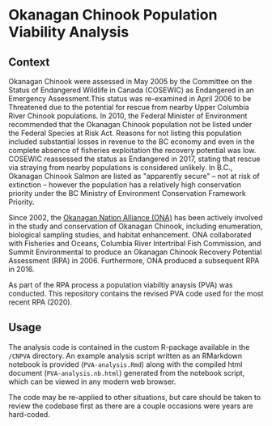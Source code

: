 # Okanagan Chinook Population Viability Analysis 

## Context
Okanagan Chinook were assessed in May 2005 by the Committee on the Status of Endangered Wildlife in Canada (COSEWIC) as Endangered in an Emergency Assessment.This status was re-examined in April 2006 to be Threatened due to the potential for rescue from nearby Upper Columbia River Chinook populations.  In 2010, the Federal Minister of Environment recommended that the Okanagan Chinook population not be listed under the Federal Species at Risk Act.  Reasons for not listing this population included substantial losses in revenue to the BC economy and even in the complete absence of fisheries exploitation the recovery potential was low.  COSEWIC reassessed the status as Endangered in 2017, stating that rescue via straying from nearby populations is considered unlikely.  In B.C., Okanagan Chinook Salmon are listed as "apparently secure" – not at risk of extinction – however the population has a relatively high conservation priority under the BC Ministry of Environment Conservation Framework Priority.

Since 2002, the [Okanagan Nation Alliance (ONA)](https://www.syilx.org) has been actively involved in the study and conservation of Okanagan Chinook, including enumeration, biological sampling studies, and habitat enhancement.  ONA collaborated with Fisheries and Oceans, Columbia River Intertribal Fish Commission, and Summit Environmental to produce an Okanagan Chinook Recovery Potential Assessment (RPA) in 2006.  Furthermore, ONA produced a subsequent RPA in 2016.

As part of the RPA process a population viabiltiy anaysis (PVA) was conducted.  This
repository contains the revised PVA code used for the most recent RPA (2020).

## Usage

The analysis code is contained in the custom R-package available in the `/CNPVA`
directory. An example analysis script  written as an RMarkdown notebook is 
provided (`PVA-analysis.Rmd`) along with the compiled html document
 (`PVA-analysis.nb.html`) generated from the notebook script, which 
 can be viewed in any modern web browser.

The code may be re-applied to other situations, but care should be taken to review
the codebase first as there are a couple occasions were years are hard-coded.